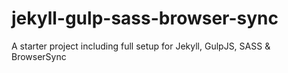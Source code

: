 jekyll-gulp-sass-browser-sync
=============================

A starter project including full setup for Jekyll, GulpJS, SASS &amp; BrowserSync
